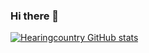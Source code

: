 ### Hi there 👋

[![Hearingcountry GitHub stats](https://github-readme-stats.vercel.app/api?username=hearingcountry)](https://github.com/hearingcountry/github-readme-stats)

<!-- [![Header](https://raw.githubusercontent.com/MartinHeinz/<OWNER>/<OWNER>/readme_header.png "Header")](https://some-url.dev/) -->

<!-- 
**hearingcountry/hearingcountry** is a ✨ _special_ ✨ repository because its `README.md` (this file) appears on your GitHub profile.

Here are some ideas to get you started:

- 🔭 I’m currently working on ...
- 🌱 I’m currently learning ...
- 👯 I’m looking to collaborate on ...
- 🤔 I’m looking for help with ...
- 💬 Ask me about ...
- 📫 How to reach me: ...
- 😄 Pronouns: ...
- ⚡ Fun fact: ...

 -->
